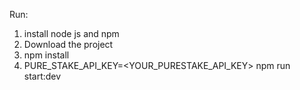 Run:

1. install node js and npm
2. Download the project
3. npm install
4. PURE_STAKE_API_KEY=<YOUR_PURESTAKE_API_KEY> npm run start:dev
